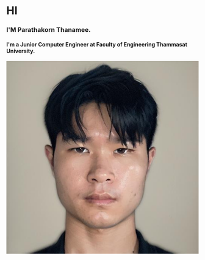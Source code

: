 # HI

### I'M Parathakorn Thanamee.

#### I'm a Junior Computer Engineer at Faculty of Engineering Thammasat University.


![Yuu](pics/Yuuto.jpg "Yuu-pic")
